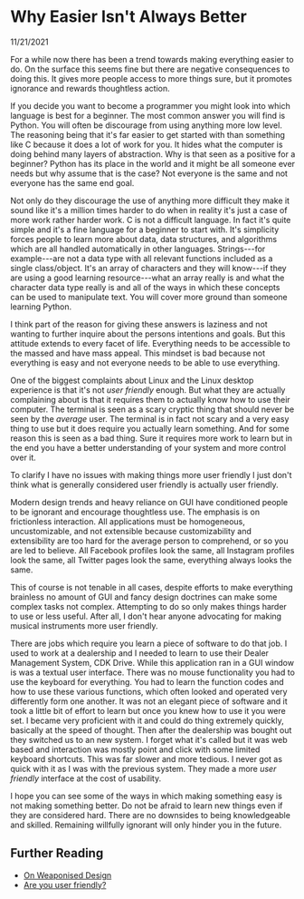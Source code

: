# Why Easier Isn't Always Better

<p id="article-date">11/21/2021</p>

For a while now there has been a trend towards making everything easier to do. On the surface this seems fine but there are negative consequences to doing this. It gives more people access to more things sure, but it promotes ignorance and rewards thoughtless action.

If you decide you want to become a programmer you might look into which language is best for a beginner. The most common answer you will find is Python. You will often be discourage from using anything more low level. The reasoning being that it's far easier to get started with than something like C because it does a lot of work for you. It hides what the computer is doing behind many layers of abstraction. Why is that seen as a positive for a beginner? Python has its place in the world and it might be all someone ever needs but why assume that is the case? Not everyone is the same and not everyone has the same end goal.

Not only do they discourage the use of anything more difficult they make it sound like it's a million times harder to do when in reality it's just a case of more work rather harder work. C is not a difficult language. In fact it's quite simple and it's a fine language for a beginner to start with. It's simplicity forces people to learn more about data, data structures, and algorithms which are all handled automatically in other languages. Strings---for example---are not a data type with all relevant functions included as a single class/object. It's an array of characters and they will know---if they are using a good learning resource---what an array really is and what the character data type really is and all of the ways in which these concepts can be used to manipulate text. You will cover more ground than someone learning Python.

I think part of the reason for giving these answers is laziness and not wanting to further inquire about the persons intentions and goals. But this attitude extends to every facet of life. Everything needs to be accessible to the massed and have mass appeal. This mindset is bad because not everything is easy and not everyone needs to be able to use everything.

One of the biggest complaints about Linux and the Linux desktop experience is that it's not *user friendly* enough. But what they are actually complaining about is that it requires them to actually know how to use their computer. The terminal is seen as a scary cryptic thing that should never be seen by the *average* user. The terminal is in fact not scary and a very easy thing to use but it does require you actually learn something. And for some reason this is seen as a bad thing. Sure it requires more work to learn but in the end you have a better understanding of your system and more control over it.

To clarify I have no issues with making things more user friendly I just don't think what is generally considered user friendly is actually user friendly.

Modern design trends and heavy reliance on GUI have conditioned people to be ignorant and encourage thoughtless use. The emphasis is on frictionless interaction. All applications must be homogeneous, uncustomizable, and not extensible because customizability and extensibility are too hard for the average person to comprehend, or so you are led to believe. All Facebook profiles look the same, all Instagram profiles look the same, all Twitter pages look the same, everything always looks the same.

This of course is not tenable in all cases, despite efforts to make everything brainless no amount of GUI and fancy design doctrines can make some complex tasks not complex. Attempting to do so only makes things harder to use or less useful. After all, I don't hear anyone advocating for making musical instruments more user friendly.

There are jobs which require you learn a piece of software to do that job. I used to work at a dealership and I needed to learn to use their Dealer Management System, CDK Drive. While this application ran in a GUI window is was a textual user interface. There was no mouse functionality you had to use the keyboard for everything. You had to learn the function codes and how to use these various functions, which often looked and operated very differently form one another. It was not an elegant piece of software and it took a little bit of effort to learn but once you knew how to use it you were set. I became very proficient with it and could do thing extremely quickly, basically at the speed of thought. Then after the dealership was bought out they switched us to an new system. I forget what it's called but it was web based and interaction was mostly point and click with some limited keyboard shortcuts. This was far slower and more tedious. I never got as quick with it as I was with the previous system. They made a more *user friendly* interface at the cost of usability.

I hope you can see some of the ways in which making something easy is not making something better. Do not be afraid to learn new things even if they are considered hard. There are no downsides to being knowledgeable and skilled. Remaining willfully ignorant will only hinder you in the future.

## Further Reading

* [On Weaponised Design](https://newdesigncongress.org/en/pub/on-weaponised-design)
* [Are you user friendly?](https://www.over-yonder.net/~fullermd/rants/userfriendly/1)
